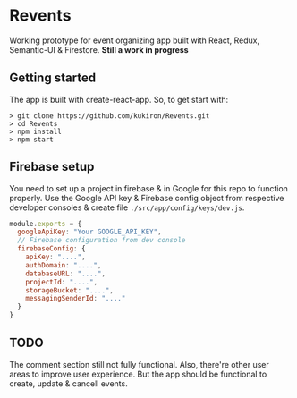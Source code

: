 # Revents

Working prototype for event organizing app built with React, Redux, Semantic-UI & Firestore.
**Still a work in progress**

## Getting started

The app is built with create-react-app. So, to get start with:

```shell
> git clone https://github.com/kukiron/Revents.git
> cd Revents
> npm install
> npm start
```

## Firebase setup

You need to set up a project in firebase & in Google for this repo to function properly. Use the Google API key & Firebase config object from respective developer consoles & create file `./src/app/config/keys/dev.js`.

```javascript
module.exports = {
  googleApiKey: "Your GOOGLE_API_KEY",
  // Firebase configuration from dev console
  firebaseConfig: {
    apiKey: "....",
    authDomain: "....",
    databaseURL: "....",
    projectId: "....",
    storageBucket: "....",
    messagingSenderId: "...."
  }
}
```

## TODO

The comment section still not fully functional. Also, there're other user areas to improve user experience. But the app should be functional to create, update & cancell events.
